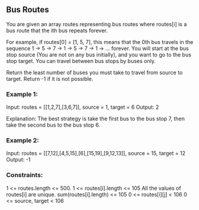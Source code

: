 ## Bus Routes

You are given an array routes representing bus routes where routes[i] is a bus route that the ith bus repeats forever.

For example, if routes[0] = [1, 5, 7], this means that the 0th bus travels in the sequence 1 -> 5 -> 7 -> 1 -> 5 -> 7 -> 1 -> ... forever.
You will start at the bus stop source (You are not on any bus initially), and you want to go to the bus stop target. You can travel between bus stops by buses only.

Return the least number of buses you must take to travel from source to target. Return -1 if it is not possible.

### Example 1:

Input: routes = [[1,2,7],[3,6,7]], source = 1, target = 6
Output: 2

Explanation: The best strategy is take the first bus to the bus stop 7, then take the second bus to the bus stop 6.


### Example 2:

Input: routes = [[7,12],[4,5,15],[6],[15,19],[9,12,13]], source = 15, target = 12
Output: -1

### Constraints:

1 <= routes.length <= 500.
1 <= routes[i].length <= 105
All the values of routes[i] are unique.
sum(routes[i].length) <= 105
0 <= routes[i][j] < 106
0 <= source, target < 106
